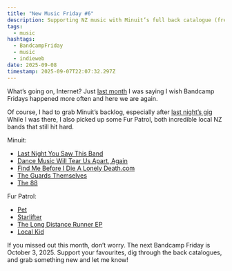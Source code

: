 ```yaml
---
title: "New Music Friday #6"
description: Supporting NZ music with Minuit’s full back catalogue (fresh off last night’s gig) and Fur Patrol’s classics
tags:
  - music
hashtags:
  - BandcampFriday
  - music
  - indieweb
date: 2025-09-08
timestamp: 2025-09-07T22:07:32.297Z
---
```


What’s going on, Internet? Just [last month](/posts/new-music-friday-5/) I was saying I wish Bandcamp Fridays happened more often and here we are again.

Of course, I had to grab Minuit’s backlog, especially after [last night’s gig](/posts/minuit-at-double-whammy/) While I was there, I also picked up some Fur Patrol, both incredible local NZ bands that still hit hard.

Minuit:
- [Last Night You Saw This Band](https://minuit.bandcamp.com/album/last-night-you-saw-this-band)
- [Dance Music Will Tear Us Apart, Again](https://minuit.bandcamp.com/album/dance-music-will-tear-us-apart-again)
- [Find Me Before I Die A Lonely Death.com ](https://minuit.bandcamp.com/album/find-me-before-i-die-a-lonely-death-com)
- [The Guards Themselves](https://minuit.bandcamp.com/album/the-guards-themselves)
- [The 88](https://minuit.bandcamp.com/album/the-88)

Fur Patrol:
- [Pet](https://furpatrol.bandcamp.com/album/pet)
- [Starlifter](https://furpatrol.bandcamp.com/album/starlifter)
- [The Long Distance Runner EP](https://furpatrol.bandcamp.com/album/the-long-distance-runner-ep)
- [Local Kid](https://furpatrol.bandcamp.com/album/local-kid)

If you missed out this month, don’t worry. The next Bandcamp Friday is October 3, 2025. Support your favourites, dig through the back catalogues, and grab something new and let me know!